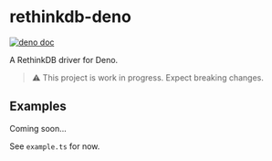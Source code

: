 # rethinkdb-deno

[![deno doc](https://doc.deno.land/badge.svg)](https://doc.deno.land/https/deno.land/x/rethinkdb/mod.ts)

A RethinkDB driver for Deno.

> ⚠️ This project is work in progress. Expect breaking changes.

## Examples

Coming soon...

See `example.ts` for now.
